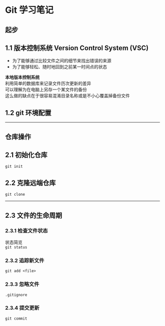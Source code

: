 # Git 学习笔记

## 起步
## 1.1 版本控制系统 Version Control System (VSC)
* 为了能够通过比较文件之间的细节来找出错误的来源
* 为了能够轻松、随时地回到之前某一时间点的状态

**本地版本控制系统**<br/>
利用简单的数据库来记录文件历次更新的差异<br/>
可以理解为在电脑上另存一个某文件的备份<br/>
这么做的缺点在于很容易混淆目录名称或是不小心覆盖掉备份文件

## 1.2 git 环境配置

---
## 仓库操作
## 2.1 初始化仓库
```git init```


## 2.2 克隆远端仓库
```git clone```

---
## 2.3 文件的生命周期
### 2.3.1 检查文件状态
状态简览 <br/>
```git status```
### 2.3.2 追踪新文件
```git add <file>```
### 2.3.3 忽略文件
```.gitignore```
### 2.3.4 提交更新
```git commit```
